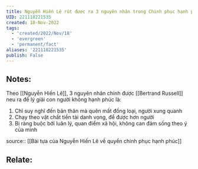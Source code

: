 ```yaml
---
title: Nguyễn Hiến Lê rút được ra 3 nguyên nhân trong Chinh phục hạnh phúc khiên người ta không có được hạnh phúc
UID: 221118221535
created: 18-Nov-2022
tags:
  - 'created/2022/Nov/18'
  - 'evergreen'
  - 'permanent/fact'
aliases: '221118221535'
publish: False
---
```

## Notes:
Theo [[Nguyễn Hiến Lê]], 3 nguyên nhân chính được [[Bertrand Russell]] neu ra để lý giải con người không hạnh phúc là:

1. Chỉ suy nghĩ đến bản thân mà quên mất đồng loại, người xung quanh
2. Chạy theo vật chất tiền tài danh vọng, để được hơn người
3. Bị ràng buộc bởi luân lý, quan điểm xã hội, không can đảm sống theo ý của mình

source:: [[Bài tựa của Nguyễn Hiến Lê về quyển chinh phục hạnh phúc]]

## Relate:
